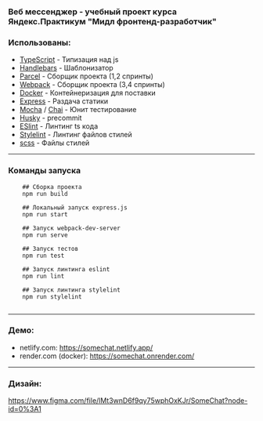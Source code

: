 ### Веб мессенджер - учебный проект курса Яндекс.Практикум "Мидл фронтенд-разработчик"



### Использованы:
* [TypeScript](https://www.typescriptlang.org/) - Типизация над js
* [Handlebars](https://handlebarsjs.com/) - Шаблонизатор
* [Parcel](https://parceljs.org/) - Сборщик проекта (1,2 спринты)
* [Webpack](https://webpack.js.org/) - Сборщик проекта (3,4 спринты)
* [Docker](https://www.docker.com/) - Контейнеризация для поставки
* [Express](https://expressjs.com/ru/) - Раздача статики
* [Mocha](https://mochajs.org/) / [Chai](https://www.chaijs.com/) - Юнит тестирование
* [Husky](https://typicode.github.io/husky/#/) - precommit
* [ESlint](https://eslint.org/) - Линтинг ts кода
* [Stylelint](https://stylelint.io/) - Линтинг файлов стилей
* [scss](https://sass-lang.com//) - Файлы стилей
---

### Команды запуска
```shell
    ## Сборка проекта 
    npm run build
    
    ## Локальный запуск express.js 
    npm run start
    
    ## Запуск webpack-dev-server 
    npm run serve    
     
    ## Запуск тестов 
    npm run test 
     
    ## Запуск линтинга eslint 
    npm run lint
    
    ## Запуск линтинга stylelint 
    npm run stylelint
    
```
---
### Демо:
* netlify.com: https://somechat.netlify.app/
* render.com (docker): https://somechat.onrender.com/
---
### Дизайн:
https://www.figma.com/file/lMt3wnD6f9qy75wphOxKJr/SomeChat?node-id=0%3A1
